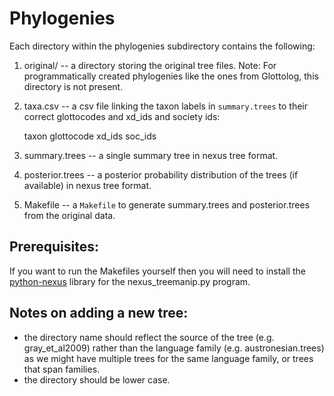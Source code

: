 Phylogenies
===========

Each directory within the phylogenies subdirectory contains the following:

1. original/ -- a directory storing the original tree files. Note: For programmatically
   created phylogenies like the ones from Glottolog, this directory is not present.

2. taxa.csv -- a csv file linking the taxon labels in `summary.trees` to their correct glottocodes and xd_ids and society ids:

    taxon	glottocode	xd_ids	soc_ids

3. summary.trees -- a single summary tree in nexus tree format.
4. posterior.trees -- a posterior probability distribution of the trees (if available) in nexus tree format.
5. Makefile -- a `Makefile` to generate summary.trees and posterior.trees from the original data.

Prerequisites:
--------------

If you want to run the Makefiles yourself then you will need to install the [python-nexus](https://pypi.python.org/pypi/python-nexus/) library
for the nexus_treemanip.py program.

Notes on adding a new tree:
---------------------------

* the directory name should reflect the source of the tree (e.g.
  gray_et_al2009) rather than the language family (e.g. austronesian.trees) as
  we might have multiple trees for the same language family, or trees that span
  families.
* the directory should be lower case.


